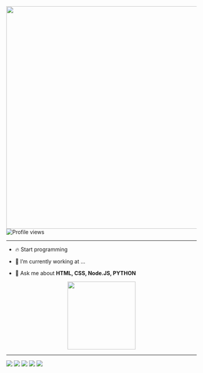 <img align="right" height="590em" src="https://raw.githubusercontent.com/gist/pedrocatana/b048d65c0dc7593cabae6cf2eee952a2/raw/40c53569d64e42bb96badafa25ba43d0a43f86f5/gihubcard.svg"/>
<p align="left"> <img src="https://komarev.com/ghpvc/?username=pedrocatana&color=red" alt="Profile views" /> </p>


--------------------------------------------------------------------------------------

- 🔥 Start programming 

- 🔭 I’m currently working at ...

- 💬 Ask me about **HTML, CSS, Node.JS, PYTHON**


<div align="center">
  <a href="https://github.com/pedrocatana">
  <img height="180em" src="https://github-readme-stats.vercel.app/api?username=pedrocatana&show_icons=true&theme=dark&include_all_commits=true&count_private=true"/>
</div>

--------------------------------------------------------------------------------------
  
  
<div> 
  <a href="https://instagram.com/_.catana" target="_blank"><img src="https://img.shields.io/badge/-Instagram-%23E4405F?style=for-the-badge&logo=instagram&logoColor=white" target="_blank"></a>
 	<a href="https://www.twitch.tv/ocatana" target="_blank"><img src="https://img.shields.io/badge/Twitch-9146FF?style=for-the-badge&logo=twitch&logoColor=white" target="_blank"></a>
 <a href="https://discord.gg/Pv92WmSWq7" target="_blank"><img src="https://img.shields.io/badge/Discord-7289DA?style=for-the-badge&logo=discord&logoColor=white" target="_blank"></a> 
  <a href = "mailto:pedroalexcatana@gmail.com"><img src="https://img.shields.io/badge/-Gmail-%23333?style=for-the-badge&logo=gmail&logoColor=white" target="_blank"></a>
  <a href="https://www.linkedin.com/in/catana-pedro-773854210/" target="_blank"><img src="https://img.shields.io/badge/-LinkedIn-%230077B5?style=for-the-badge&logo=linkedin&logoColor=white" target="_blank"></a> 
 
 
</div>
